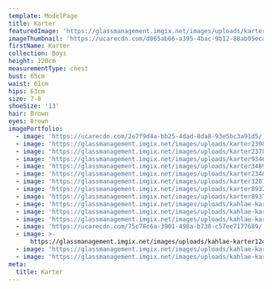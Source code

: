 ```yaml
---
template: ModelPage
title: Karter
featuredImage: 'https://glassmanagement.imgix.net/images/uploads/karter89372434234.jpg'
imageThumbnail: 'https://ucarecdn.com/d065ab66-a395-4bac-9b12-88ab05eca79f/'
firstName: Karter
collection: Boys
height: 120cm
measurementType: chest
bust: 65cm
waist: 61cm
hips: 63cm
size: 7-8
shoeSize: '13'
hair: Brown
eyes: Brown
imagePortfolio:
  - image: 'https://ucarecdn.com/2e7f9d4a-bb25-4dad-8da8-93e5bc3a91d5/'
  - image: 'https://glassmanagement.imgix.net/images/uploads/karter239874.jpg'
  - image: 'https://glassmanagement.imgix.net/images/uploads/karter237864.jpg'
  - image: 'https://glassmanagement.imgix.net/images/uploads/karter93467.jpg'
  - image: 'https://glassmanagement.imgix.net/images/uploads/karter3489723.jpg'
  - image: 'https://glassmanagement.imgix.net/images/uploads/karter234879.jpg'
  - image: 'https://glassmanagement.imgix.net/images/uploads/karter32874q.jpg'
  - image: 'https://glassmanagement.imgix.net/images/uploads/karter893274.jpg'
  - image: 'https://glassmanagement.imgix.net/images/uploads/karter893724.jpg'
  - image: 'https://glassmanagement.imgix.net/images/uploads/kahlae-karter38497.jpg'
  - image: 'https://glassmanagement.imgix.net/images/uploads/kahlae-karter1374867.jpg'
  - image: 'https://glassmanagement.imgix.net/images/uploads/kahlae-karter83726497.jpg'
  - image: 'https://ucarecdn.com/75c78c6a-3901-498a-b738-c57ee7177689/'
  - image: >-
      https://glassmanagement.imgix.net/images/uploads/kahlae-karter124879380.jpg
  - image: 'https://glassmanagement.imgix.net/images/uploads/kahlae-karter16427893.jpg'
  - image: 'https://glassmanagement.imgix.net/images/uploads/kahlae-karter162573.jpg'
meta:
  title: Karter
---
```


